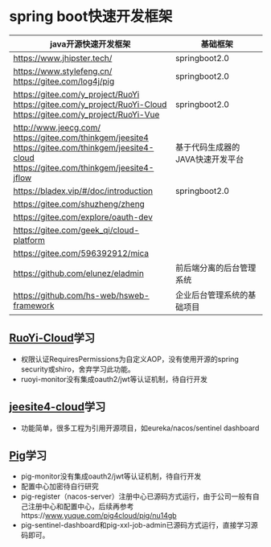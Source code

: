 # spring boot快速开发框架

| java开源快速开发框架                                                                                                                                              | 基础框架                         |
| --------------------------------------------------------------------------------------------------------------------------------------------------------- | -------------------------------- |
| https://www.jhipster.tech/                                                                                                                                | springboot2.0                    |
| https://www.stylefeng.cn/<br/>https://gitee.com/log4j/pig                                                                                                 | springboot2.0                    |
| https://gitee.com/y_project/RuoYi<br/>https://gitee.com/y_project/RuoYi-Cloud<br/>https://gitee.com/y_project/RuoYi-Vue                                   | springboot2.0                    |
| http://www.jeecg.com/<br>https://gitee.com/thinkgem/jeesite4<br/>https://gitee.com/thinkgem/jeesite4-cloud <br/>https://gitee.com/thinkgem/jeesite4-jflow | 基于代码生成器的JAVA快速开发平台 |
| https://bladex.vip/#/doc/introduction                                                                                                                     | springboot2.0                    |
| https://gitee.com/shuzheng/zheng                                                                                                                          |                                  |
| https://gitee.com/explore/oauth-dev                                                                                                                       |                                  |
| https://gitee.com/geek_qi/cloud-platform                                                                                                                  |                                  |
| https://gitee.com/596392912/mica                                                                                                                          |                                  |
| https://github.com/elunez/eladmin                                                                                                                         | 前后端分离的后台管理系统         |
| https://github.com/hs-web/hsweb-framework                                                                                                                 | 企业后台管理系统的基础项目       |

## [RuoYi-Cloud](https://gitee.com/y_project/RuoYi-Cloud)学习

* 权限认证RequiresPermissions为自定义AOP，没有使用开源的spring security或shiro，舍弃学习此功能。
* ruoyi-monitor没有集成oauth2/jwt等认证机制，待自行开发

## [jeesite4-cloud](https://gitee.com/thinkgem/jeesite4-cloud )学习

* 功能简单，很多工程为引用开源项目，如eureka/nacos/sentinel dashboard

## [Pig](https://gitee.com/log4j/pig)学习

* pig-monitor没有集成oauth2/jwt等认证机制，待自行开发
* 配置中心加密待自行研究
* pig-register（nacos-server）注册中心已源码方式运行，由于公司一般有自己注册中心和配置中心，后续再参考https://www.yuque.com/pig4cloud/pig/nu14gb
* pig-sentinel-dashboard和pig-xxl-job-admin已源码方式运行，直接学习源码即可。
